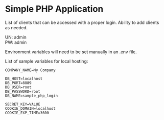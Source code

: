 # Simple PHP Application

List of clients that can be accessed with a proper login. Ability to add clients as needed.

UN: admin<br/>
PW: admin

Environment variables will need to be set manually in an .env file.

List of sample variables for local hosting:<br>

```
COMPANY_NAME=My Company

DB_HOST=localhost
DB_PORT=8889
DB_USER=root
DB_PASSWORD=root
DB_NAME=sample_php_login

SECRET_KEY=VALUE
COOKIE_DOMAIN=localhost
COOKIE_EXP_TIME=3600
```
